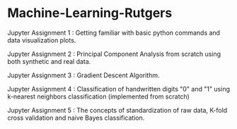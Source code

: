 # Machine-Learning-Rutgers
Jupyter Assignment 1 : Getting familiar with basic python commands and data visualization plots.

Jupyter Assignment 2 : Principal Component Analysis from scratch using both synthetic and real data.

Jupyter Assignment 3 : Gradient Descent Algorithm.

Jupyter Assignment 4 : Classification of handwritten digits "0" and "1"  using k-nearest neighbors classification (implemented from scratch)

Jupyter Assignment 5 : The concepts of standardization of raw data, K-fold cross validation and naive Bayes classification.
